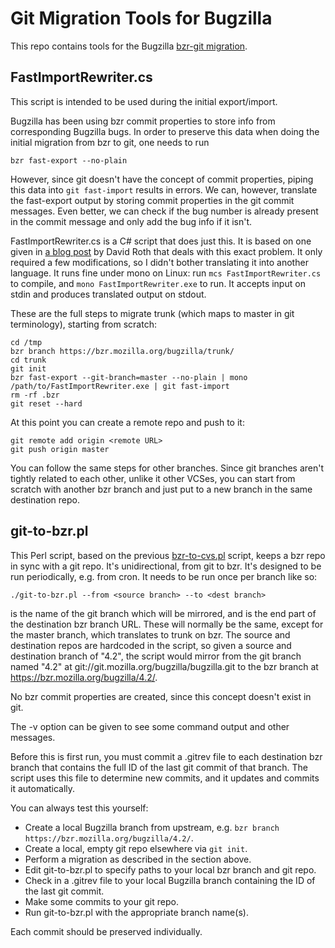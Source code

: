 Git Migration Tools for Bugzilla
================================

This repo contains tools for the Bugzilla [bzr-git migration][].


FastImportRewriter.cs
---------------------

This script is intended to be used during the initial export/import.

Bugzilla has been using bzr commit properties to store info from
corresponding Bugzilla bugs.  In order to preserve this data when
doing the initial migration from bzr to git, one needs to run

    bzr fast-export --no-plain

However, since git doesn't have the concept of commit properties,
piping this data into `git fast-import` results in errors.  We can,
however, translate the fast-export output by storing commit properties
in the git commit messages.  Even better, we can check if the bug
number is already present in the commit message and only add the bug
info if it isn't.

FastImportRewriter.cs is a C# script that does just this.  It is based
on one given in [a blog post][] by David Roth that deals with this
exact problem.  It only required a few modifications, so I didn't
bother translating it into another language.  It runs fine under mono
on Linux: run `mcs FastImportRewriter.cs` to compile, and `mono
FastImportRewriter.exe` to run.  It accepts input on stdin and
produces translated output on stdout.

These are the full steps to migrate trunk (which maps to master in git
terminology), starting from scratch:

    cd /tmp
    bzr branch https://bzr.mozilla.org/bugzilla/trunk/
    cd trunk
    git init
    bzr fast-export --git-branch=master --no-plain | mono /path/to/FastImportRewriter.exe | git fast-import
    rm -rf .bzr
    git reset --hard

At this point you can create a remote repo and push to it:

    git remote add origin <remote URL>
    git push origin master

You can follow the same steps for other branches.  Since git branches
aren't tightly related to each other, unlike it other VCSes, you can
start from scratch with another bzr branch and just put to a new
branch in the same destination repo.


git-to-bzr.pl
-------------

This Perl script, based on the previous [bzr-to-cvs.pl][] script,
keeps a bzr repo in sync with a git repo.  It's unidirectional, from
git to bzr.  It's designed to be run periodically, e.g. from cron.  It
needs to be run once per branch like so:

    ./git-to-bzr.pl --from <source branch> --to <dest branch>

<source branch> is the name of the git branch which will be mirrored,
and <dest branch> is the end part of the destination bzr branch URL.
These will normally be the same, except for the master branch, which
translates to trunk on bzr.  The source and destination repos are
hardcoded in the script, so given a source and destination branch of
"4.2", the script would mirror from the git branch named "4.2" at
git://git.mozilla.org/bugzilla/bugzilla.git to the bzr branch at
https://bzr.mozilla.org/bugzilla/4.2/.

No bzr commit properties are created, since this concept doesn't exist
in git.

The -v option can be given to see some command output and other messages.

Before this is first run, you must commit a .gitrev file to each
destination bzr branch that contains the full ID of the last git
commit of that branch.  The script uses this file to determine new
commits, and it updates and commits it automatically.

You can always test this yourself:

* Create a local Bugzilla branch from upstream, e.g. `bzr branch
  https://bzr.mozilla.org/bugzilla/4.2/`.
* Create a local, empty git repo elsewhere via `git init`.
* Perform a migration as described in the section above.
* Edit git-to-bzr.pl to specify paths to your local bzr branch and git
  repo.
* Check in a .gitrev file to your local Bugzilla branch containing the
  ID of the last git commit.
* Make some commits to your git repo.
* Run git-to-bzr.pl with the appropriate branch name(s).

Each commit should be preserved individually.


[bzr-git migration]: https://wiki.mozilla.org/Bugzilla:Migrating_to_git
[a blog post]: http://www.fusonic.net/en/blog/2013/03/26/migrating-from-bazaar-to-git/
[bzr-to-cvs.pl]: http://bzr.mozilla.org/bzr-plugins/bzr-to-cvs
